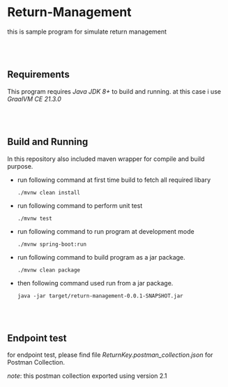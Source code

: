 # Return-Management
this is sample program for simulate return management

<br>
<br>

## Requirements
This program requires *Java JDK 8+* to build and running. at this case i use *GraalVM CE 21.3.0*

<br>
<br>


## Build and Running
In this repository also included maven wrapper for compile and build purpose.

- run following command at first time build to fetch all required libary

    `./mvnw clean install`

- run following command to perform unit test
  
    `./mvnw test`

- run following command to run program at development mode
  
    `./mvnw spring-boot:run`

- run following command to build program as a jar package.
  
    `./mvnw clean package`
    
- then following command used run from a jar package.
  
    `java -jar target/return-management-0.0.1-SNAPSHOT.jar`

<br>
<br>

## Endpoint test
for endpoint test, please find file *ReturnKey.postman_collection.json* for Postman Collection.

*note*: this postman collection exported using version 2.1
